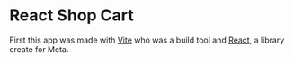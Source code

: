 # React Shop Cart
First this app was made with [Vite](https://vitejs.dev) who was a build tool and [React](https://reactjs.org), a library create for Meta.
